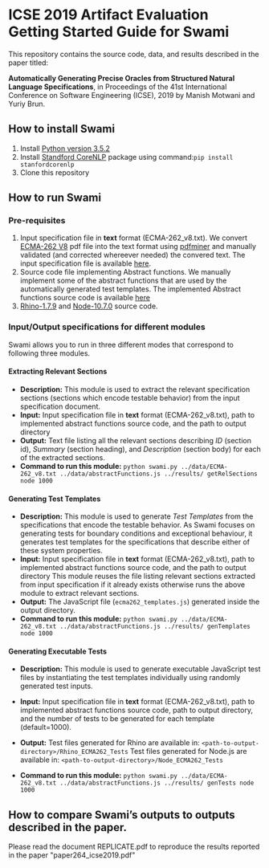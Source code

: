 # ICSE 2019 Artifact Evaluation Getting Started Guide for Swami

This repository contains the source code, data, and results described in the paper titled: 

**Automatically Generating Precise Oracles from Structured Natural Language Specifications**, in Proceedings of the 41st International Conference on Software Engineering (ICSE), 2019
by Manish Motwani and Yuriy Brun.

## How to install Swami

1. Install [Python version 3.5.2](https://www.python.org/downloads/release/python-352/)
2. Install [Standford CoreNLP](https://github.com/Lynten/stanford-corenlp) package using command:`pip install stanfordcorenlp`
3. Clone this repository

## How to run Swami

### Pre-requisites
1. Input specification file in **text** format (ECMA-262_v8.txt). We convert [ECMA-262 V8](http://www.ecma-international.org/publications/files/ECMA-ST-ARCH/ECMA-262%208th%20edition%20June%202017.pdf) pdf file 
   into the text format using [pdfminer](https://github.com/euske/pdfminer) and manually validated (and corrected whereever needed) the convered text. 
   The input specification file is available [here](https://bitbucket.org/manishmotwani/swami/src/master/data/ECMA-262_v8.txt).
2. Source code file implementing Abstract functions. We manually implement some of the abstract functions that are used by the automatically generated test templates. 
   The implemented Abstract functions source code is available [here](https://bitbucket.org/manishmotwani/swami/src/master/data/abstractFunctions.js)
3. [Rhino-1.7.9](https://github.com/mozilla/rhino/releases/tag/Rhino1_7_9_Release) and [Node-10.7.0](https://github.com/nodejs/node/releases/tag/v10.7.0) source code.   

### Input/Output specifications for different modules
Swami allows you to run in three different modes that correspond to following three modules. 

#### Extracting Relevant Sections
* **Description:** This module is used to extract the relevant specification sections (sections which encode testable behavior) from the input specification document.  
* **Input:** Input specification file in **text** format (ECMA-262_v8.txt), path to implemented abstract functions source code, and the path to output directory
* **Output:** Text file listing all the relevant sections describing *ID* (section id), *Summary* (section heading), and *Description* (section body) for each of the extracted sections. 
* **Command to run this module:** `python swami.py ../data/ECMA-262_v8.txt ../data/abstractFunctions.js ../results/ getRelSections node 1000`

#### Generating Test Templates
* **Description:** This module is used to generate *Test Templates* from the specifications that encode the testable behavior. 
As Swami focuses on generating tests for boundary conditions and exceptional behaviour, it generates test templates for the specifications 
that describe either of these system properties.  
* **Input:** Input specification file in **text** format (ECMA-262_v8.txt), path to implemented abstract functions source code, and the path to output directory
This module reuses the file listing relevant sections extracted from input specification if it already exists otherwise runs the above module
to extract relevant sections.  
* **Output:** The JavaScript file (`ecma262_templates.js`) generated inside the output directory. 
* **Command to run this module:** `python swami.py ../data/ECMA-262_v8.txt ../data/abstractFunctions.js ../results/ genTemplates node 1000`

#### Generating Executable Tests
* **Description:** This module is used to generate executable JavaScript test files by instantiating the test templates individually using randomly generated test inputs.  
* **Input:** Input specification file in **text** format (ECMA-262_v8.txt), path to implemented abstract functions source code, path to output directory, and the number of tests to be generated for each template (default=1000).
* **Output:** Test files generated for Rhino are available in: `<path-to-output-directory>/Rhino_ECMA262_Tests`
Test files generated for Node.js are available in: `<path-to-output-directory>/Node_ECMA262_Tests`

* **Command to run this module:** `python swami.py ../data/ECMA-262_v8.txt ../data/abstractFunctions.js ../results/ genTests node 1000`

## How to compare Swami’s outputs to outputs described in the paper.
Please read the document REPLICATE.pdf to reproduce the results reported in the paper "paper264_icse2019.pdf"
